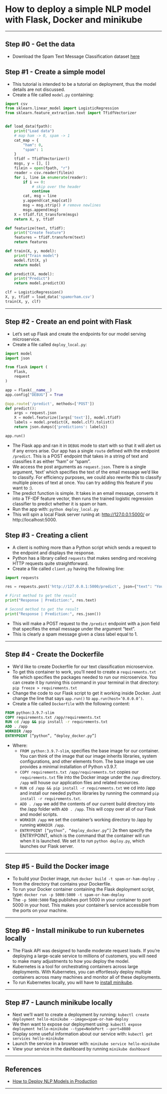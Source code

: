 # How to deploy a simple NLP model with Flask, Docker and minikube

***


## Step #0 - Get the data
- Download the Spam Text Message Classification dataset [here](https://www.kaggle.com/datasets/team-ai/spam-text-message-classification?resource=download)

## Step #1 - Create a simple model
- This tutorial is intended to be a tutorial on deployment, thus the model details are not discussed. 
- Create a file called `model.py` containing:
```python
import csv
from sklearn.linear_model import LogisticRegression
from sklearn.feature_extraction.text import TfidfVectorizer


def load_data(fpath):
    print("Load data")
    # map ham -> 0, spam -> 1
    cat_map = {
        "ham": 0,
        "spam": 1
    }
    tfidf = TfidfVectorizer()
    msgs, y = [], []
    filein = open(fpath, "r")
    reader = csv.reader(filein)
    for i, line in enumerate(reader):
        if i == 0:
            # skip over the header
            continue
        cat, msg = line
        y.append(cat_map[cat])
        msg = msg.strip() # remove newlines
        msgs.append(msg)
    X = tfidf.fit_transform(msgs)
    return X, y, tfidf

def featurize(text, tfidf):
    print("Create feature")
    features = tfidf.transform(text)
    return features

def train(X, y, model):
    print("Train model")
    model.fit(X, y)
    return model

def predict(X, model):
    print("Predict")
    return model.predict(X)

clf = LogisticRegression()
X, y, tfidf = load_data('spamorham.csv')
train(X, y, clf)
```
***

## Step #2 - Create an end point with Flask
- Let’s set up Flask and create the endpoints for our model serving microservice. 
- Create a file called `deploy_local.py`:
```python
import model
import json

from flask import (
    Flask,
    request
)

app = Flask(__name__)
app.config["DEBUG"] = True

@app.route('/predict', methods=['POST'])
def predict():
    args = request.json
    X = model.featurize([args['text']], model.tfidf)
    labels = model.predict(X, model.clf).tolist()
    return json.dumps({'predictions': labels})

app.run()
```
- The Flask app and ran it in `DEBUG` mode to start with so that it will alert us if any errors arise. Our app has a single `route` defined with the endpoint `/predict`. This is a POST endpoint that takes in a string of text and classifies it as either “ham” or “spam”. 
- We access the post arguments as `request.json`. There is a single argument, ‘text’ which specifies the text of the email message we’d like to classify. For efficiency purposes, we could also rewrite this to classify multiple pieces of text at once. You can try adding this feature if you want to :).
- The predict function is simple. It takes in an email message, converts it into a TF-IDF feature vector, then runs the trained logistic regression classifier to predict whether it is spam or ham. 
- Run the app with: `python deploy_local.py`
- This will spin a local Flask server runing at: http://127.0.0.1:5000/ or http://localhost:5000. 

## Step #3 - Creating a client
- A client is nothing more than a Python script which sends a request to the endpoint and displays the response. 
- Python has a library called `requests` that makes sending and receiving HTTP requests quite straightforward.
- Create a file called `client.py` having the following line:
```python
import requests

res = requests.post('http://127.0.0.1:5000/predict', json={"text": "You are a winner U have been specially selected 2 receive ¬£1000 or a 4* holiday (flights inc) speak to a live operator 2 claim 0871277810910p/min (18+)"})

# First method to get the result
print("Response | Prediction:", res.text)

# Second method to get the result
print("Response | Prediction:", res.json())
```
- This will make a POST request to the `/predict` endpoint with a json field that specifies the email message under the argument “text”. 
- This is clearly a spam message given a class label equal to 1.
***

## Step #4 - Create the Dockerfile
- We'd like to create Dockerfile for our text classification microservice. 
- To get this container to work, you’ll need to create a `requirements.txt` file which specifies the packages needed to run our microservice. You can create it by running this command in your terminal in that directory:  `pip freeze > requirements.txt`
- Change the code to our Flask script to get it working inside Docker. Just change the line that says `app.run()` to `app.run(host=’0.0.0.0’)`.
- Create a file called `Dockerfile` with the following content:
```dockerfile
FROM python:3.9.7-slim
COPY requirements.txt /app/requirements.txt
RUN cd /app && pip install -r requirements.txt
ADD . /app
WORKDIR /app
ENTRYPOINT [“python”, “deploy_docker.py”]
```
- Where:
    - `FROM python:3.9.7-slim`, specifies the base image for our container. You can think of the image that our image inherits libraries, system configurations, and other elements from. The base image we use provides a minimal installation of Python v3.9.7.
    - `COPY requirements.txt /app/requirements.txt`  copies our `requirements.txt` file into the Docker image under the `/app` directory. `/app` will house our application files and related resources.
    - `RUN cd /app && pip install -r requirements.txt` we cd into /app and install our needed python libraries by running the command `pip install -r requirements.txt`. 
    - `ADD . /app` we add the contents of our current build directory into the /app folder with `ADD . /app`. This will copy over all of our Flask and model scripts.
    - `WORKDIR /app` we set the container’s working directory to /app by running `WORKDIR /app`. 
    - `ENTRYPOINT [“python”, “deploy_docker.py”]` 2e then specify the ENTRYPOINT, which is the command that the container will run when it is launched. We set it to run `python deploy.py`, which launches our Flask server.
***

## Step #5 - Build the Docker image
- To build your Docker image, run `docker build -t spam-or-ham-deploy .` from the directory that contains your Dockerfile. 
- To run your Docker container containing the Flask deployment script, type: `docker run -p 5000:5000 -t spam-or-ham-deploy`
- The `-p 5000:5000` flag publishes port 5000 in your container to port 5000 in your host. This makes your container’s service accessible from the ports on your machine. 
***

## Step #6 - Install minikube to run kubernetes locally
- The Flask API was designed to handle moderate request loads. If you’re deploying a large-scale service to millions of customers, you will need to make many adjustments to how you deploy the model.
- Kubernetes is a tool for orchestrating containers across large deployments. With Kubernetes, you can effortlessly deploy multiple containers across many machines and monitor all of these deployments. 
- To run Kubernetes locally, you will have to [install minikube](https://minikube.sigs.k8s.io/docs/start/).
***

## Step #7 - Launch minikube locally
- Next we’ll want to create a deployment by running: `kubectl create deployment hello-minikube --image=spam-or-ham-deploy`
- We then want to expose our deployment using: `kubectl expose deployment hello-minikube --type=NodePort --port=8080`
- Display some useful information about our service with: `kubectl get services hello-minikube`
- Launch the service in a browser with: `minikube service hello-minikube`
- View your service in the dashboard by running `minikube dashboard`
***

## References
- [How to Deploy NLP Models in Production ](https://neptune.ai/blog/deploy-nlp-models-in-production)
***
